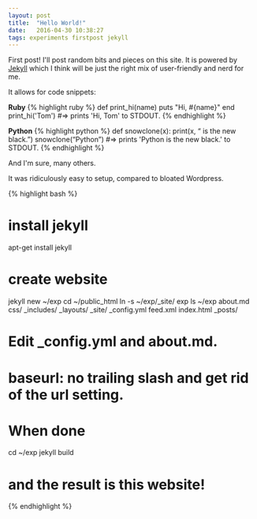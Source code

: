 ```yaml
---
layout: post
title:  "Hello World!"
date:   2016-04-30 10:38:27
tags: experiments firstpost jekyll
---
```


First post! I'll post random bits and pieces on this site.
It is powered by [Jekyll][jekyll] which I think will be just the right mix of user-friendly and nerd for me.

It allows for code snippets:

**Ruby**
{% highlight ruby %}
def print_hi(name)
  puts "Hi, #{name}"
end
print_hi('Tom')
#=> prints 'Hi, Tom' to STDOUT.
{% endhighlight %}

**Python**
{% highlight python %}
def snowclone(x):
    print(x, “ is the new black.”)
snowclone(“Python”)
#=> prints 'Python is the new black.' to STDOUT.
{% endhighlight %}

And I'm sure, many others.

It was ridiculously easy to setup, compared to bloated Wordpress.

{% highlight bash %}
# install jekyll
apt-get install jekyll
# create website
jekyll new ~/exp
cd ~/public_html
ln -s ~/exp/_site/ exp
ls ~/exp
   about.md     css/      _includes/  _layouts/  _site/
   _config.yml  feed.xml  index.html  _posts/
# Edit _config.yml and about.md.
# baseurl: no trailing slash and get rid of the url setting.
# When done
cd ~/exp
jekyll build
# and the result is this website!
{% endhighlight %}

[jekyll]:    http://jekyllrb.com
